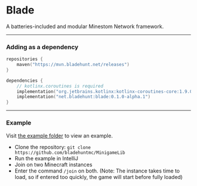 # Blade

A batteries-included and modular Minestom Network framework.

---

### Adding as a dependency

```kotlin
repositories {
    maven("https://mvn.bladehunt.net/releases")
}

dependencies {
    // kotlinx.coroutines is required
    implementation("org.jetbrains.kotlinx:kotlinx-coroutines-core:1.9.0-RC")
    implementation("net.bladehunt:blade:0.1.0-alpha.1")
}
```

---

### Example

Visit [the example folder](/example) to view an example.

- Clone the repository: `git clone https://github.com/bladehuntmc/MinigameLib`
- Run the example in IntelliJ
- Join on two Minecraft instances
- Enter the command `/join` on both. (Note: The instance takes time to load, so if entered too quickly, the game will
  start before fully loaded)